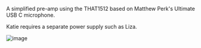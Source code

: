 A simplified pre-amp using the THAT1512 based on Matthew Perk's Ultimate USB C microphone.

Katie requires a separate power supply such as Liza.

![image](https://github.com/user-attachments/assets/a8791695-c56b-4f90-bfde-5a5df9fa9b68)


